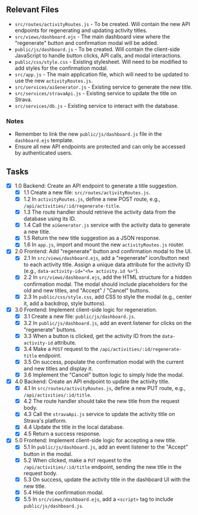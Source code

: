 ## Relevant Files

- `src/routes/activityRoutes.js` - To be created. Will contain the new API endpoints for regenerating and updating activity titles.
- `src/views/dashboard.ejs` - The main dashboard view where the "regenerate" button and confirmation modal will be added.
- `public/js/dashboard.js` - To be created. Will contain the client-side JavaScript to handle button clicks, API calls, and modal interactions.
- `public/css/style.css` - Existing stylesheet. Will need to be modified to add styles for the confirmation modal.
- `src/app.js` - The main application file, which will need to be updated to use the new `activityRoutes.js`.
- `src/services/aiGenerator.js` - Existing service to generate the new title.
- `src/services/stravaApi.js` - Existing service to update the title on Strava.
- `src/services/db.js` - Existing service to interact with the database.

### Notes

- Remember to link the new `public/js/dashboard.js` file in the `dashboard.ejs` template.
- Ensure all new API endpoints are protected and can only be accessed by authenticated users.

## Tasks

- [x] 1.0 Backend: Create an API endpoint to generate a title suggestion.
  - [x] 1.1 Create a new file: `src/routes/activityRoutes.js`.
  - [x] 1.2 In `activityRoutes.js`, define a new POST route, e.g., `/api/activities/:id/regenerate-title`.
  - [x] 1.3 The route handler should retrieve the activity data from the database using its ID.
  - [x] 1.4 Call the `aiGenerator.js` service with the activity data to generate a new title.
  - [x] 1.5 Return the new title suggestion as a JSON response.
  - [x] 1.6 In `app.js`, import and mount the new `activityRoutes.js` router.
- [x] 2.0 Frontend: Add "regenerate" button and confirmation modal to the UI.
  - [x] 2.1 In `src/views/dashboard.ejs`, add a "regenerate" icon/button next to each activity title. Assign a unique data attribute for the activity ID (e.g., `data-activity-id="<%= activity.id %>"`).
  - [x] 2.2 In `src/views/dashboard.ejs`, add the HTML structure for a hidden confirmation modal. The modal should include placeholders for the old and new titles, and "Accept" / "Cancel" buttons.
  - [x] 2.3 In `public/css/style.css`, add CSS to style the modal (e.g., center it, add a backdrop, style buttons).
- [x] 3.0 Frontend: Implement client-side logic for regeneration.
  - [x] 3.1 Create a new file: `public/js/dashboard.js`.
  - [x] 3.2 In `public/js/dashboard.js`, add an event listener for clicks on the "regenerate" buttons.
  - [x] 3.3 When a button is clicked, get the activity ID from the `data-activity-id` attribute.
  - [x] 3.4 Make a `POST` request to the `/api/activities/:id/regenerate-title` endpoint.
  - [x] 3.5 On success, populate the confirmation modal with the current and new titles and display it.
  - [x] 3.6 Implement the "Cancel" button logic to simply hide the modal.
- [x] 4.0 Backend: Create an API endpoint to update the activity title.
  - [x] 4.1 In `src/routes/activityRoutes.js`, define a new PUT route, e.g., `/api/activities/:id/title`.
  - [x] 4.2 The route handler should take the new title from the request body.
  - [x] 4.3 Call the `stravaApi.js` service to update the activity title on Strava's platform.
  - [x] 4.4 Update the title in the local database.
  - [x] 4.5 Return a success response.
- [x] 5.0 Frontend: Implement client-side logic for accepting a new title.
  - [x] 5.1 In `public/js/dashboard.js`, add an event listener to the "Accept" button in the modal.
  - [x] 5.2 When clicked, make a `PUT` request to the `/api/activities/:id/title` endpoint, sending the new title in the request body.
  - [x] 5.3 On success, update the activity title in the dashboard UI with the new title.
  - [x] 5.4 Hide the confirmation modal.
  - [x] 5.5 In `src/views/dashboard.ejs`, add a `<script>` tag to include `public/js/dashboard.js`. 